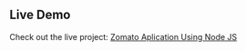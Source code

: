 ## Live Demo

Check out the live project: [ Zomato Aplication Using Node JS ](https://zomato-app-node-js-faiz-samjani.onrender.com)
